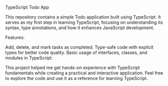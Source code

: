 TypeScript Todo App


 This repository contains a simple Todo application built using TypeScript.
 It serves as my first step in learning TypeScript, focusing on understanding its syntax, type annotations, and how it enhances JavaScript development.

Features:

Add, delete, and mark tasks as completed.
Type-safe code with explicit types for better code quality.
Basic usage of interfaces, classes, and modules in TypeScript.



This project helped me get hands-on experience with TypeScript fundamentals while creating a practical and interactive application. Feel free to explore the code and use it as a reference for learning TypeScript.
